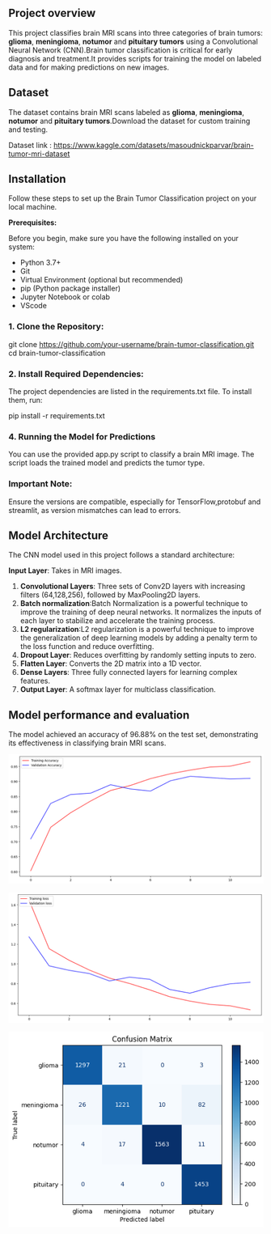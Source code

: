 ## Project overview ##

This project classifies brain MRI scans into three categories of brain tumors: **glioma**, **meningioma**, **notumor** and **pituitary tumors** using a Convolutional Neural Network (CNN).Brain tumor classification is critical for early diagnosis and treatment.It provides scripts for training the model on labeled data and for making predictions on new images.

## Dataset ##

The dataset contains brain MRI scans labeled as  **glioma**, **meningioma**, **notumor** and **pituitary tumors**.Download the dataset for custom training and testing.

Dataset link : https://www.kaggle.com/datasets/masoudnickparvar/brain-tumor-mri-dataset

## Installation ##

Follow these steps to set up the Brain Tumor Classification project on your local machine.

**Prerequisites:**

Before you begin, make sure you have the following installed on your system:

- Python 3.7+
- Git
- Virtual Environment (optional but recommended)
- pip (Python package installer)
- Jupyter Notebook or colab
- VScode

### 1. Clone the Repository: ###

git clone https://github.com/your-username/brain-tumor-classification.git
cd brain-tumor-classification

### 2. Install Required Dependencies: ###

The project dependencies are listed in the requirements.txt file. To install them, run:

pip install -r requirements.txt

### 4. Running the Model for Predictions ###

You can use the provided app.py script to classify a brain MRI image. The script loads the trained model and predicts the tumor type.

### Important Note: 
Ensure the versions are compatible, especially for TensorFlow,protobuf and streamlit, as version mismatches can lead to errors.

## Model Architecture
The CNN model used in this project follows a standard architecture:

**Input Layer**: Takes in MRI images.
1. **Convolutional Layers**: Three sets of Conv2D layers with increasing filters (64,128,256), followed by MaxPooling2D layers.
2. **Batch normalization**:Batch Normalization is a powerful technique to improve the training of deep neural networks. It normalizes the inputs of each layer to stabilize and accelerate the training process.
3. **L2 regularization**:L2 regularization is a powerful technique to improve the generalization of deep learning models by adding a penalty term to the loss function and reduce overfitting.
4. **Dropout Layer**: Reduces overfitting by randomly setting inputs to zero.
5. **Flatten Layer**: Converts the 2D matrix into a 1D vector.
6. **Dense Layers**: Three fully connected layers for learning complex features.
7. **Output Layer**: A softmax layer for multiclass classification.

## Model performance and evaluation

The model achieved an accuracy of 96.88% on the test set, demonstrating its effectiveness in classifying brain MRI scans.

![Training and validation accuracy plot](images/image.png)  

![Training and validation loss plot](images/image-1.png)  

![Confusion matrix](images/image-2.png)

